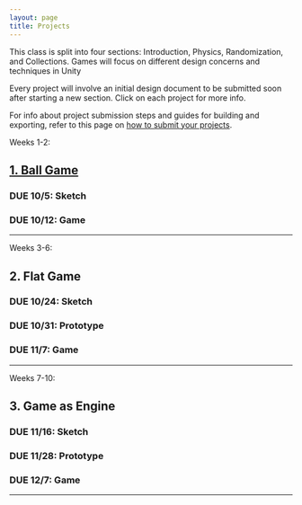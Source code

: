 ```yaml
---
layout: page
title: Projects
---
```


This class is split into four sections: Introduction, Physics, Randomization, and Collections. Games will focus on different design concerns and techniques in Unity

Every project will involve an initial design document to be submitted soon after starting a new section. Click on each project for more info.

For info about project submission steps and guides for building and exporting, refer to this page on [how to submit your projects](how-to-submit-projects.md).

Weeks 1-2:
## [1. Ball Game](project-1.md)

### **DUE 10/5**: Sketch  
### **DUE 10/12**: Game

---

Weeks 3-6:
## 2. Flat Game

### **DUE 10/24:** Sketch
### **DUE 10/31:** Prototype
### **DUE 11/7:** Game

---

Weeks 7-10:
## 3. Game as Engine

### **DUE 11/16:** Sketch
### **DUE 11/28:** Prototype 
### **DUE 12/7:** Game

---